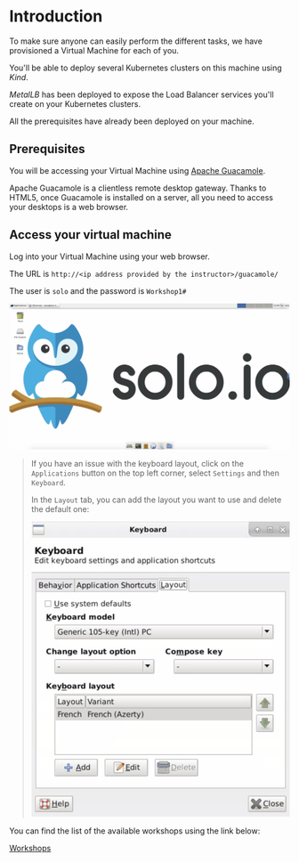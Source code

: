 # Introduction

To make sure anyone can easily perform the different tasks, we have provisioned a Virtual Machine for each of you.

You'll be able to deploy several Kubernetes clusters on this machine using _Kind_.

_MetalLB_ has been deployed to expose the Load Balancer services you'll create on your Kubernetes clusters.

All the prerequisites have already been deployed on your machine.

## Prerequisites

You will be accessing your Virtual Machine using [Apache Guacamole](https://guacamole.apache.org/).

Apache Guacamole is a clientless remote desktop gateway. Thanks to HTML5, once Guacamole is installed on a server, all you need to access your desktops is a web browser.

## Access your virtual machine

Log into your Virtual Machine using your web browser.

The URL is `http://<ip address provided by the instructor>/guacamole/`

The user is `solo` and the password is `Workshop1#`

![Desktop](.gitbook/assets/desktop.png)

> If you have an issue with the keyboard layout, click on the `Applications` button on the top left corner, select `Settings` and then `Keyboard`.
>
> In the `Layout` tab, you can add the layout you want to use and delete the default one:
>
> ![keyboard](.gitbook/assets/keyboard.png)

You can find the list of the available workshops using the link below:

[Workshops](https://github.com/solo-io/workshops/tree/49e2e8fd70fdfc18b2df64ac41d88ec41b0ff713/WORKSHOPS.md)

